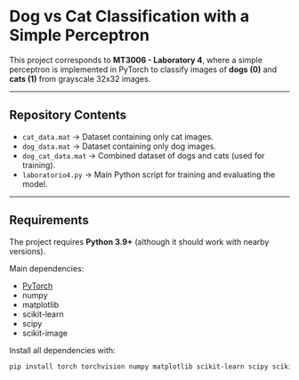 # Dog vs Cat Classification with a Simple Perceptron

This project corresponds to **MT3006 - Laboratory 4**, where a simple perceptron is implemented in PyTorch to classify images of **dogs (0)** and **cats (1)** from grayscale 32x32 images.

---

## Repository Contents

- `cat_data.mat` → Dataset containing only cat images.  
- `dog_data.mat` → Dataset containing only dog images.  
- `dog_cat_data.mat` → Combined dataset of dogs and cats (used for training).  
- `laboratorio4.py` → Main Python script for training and evaluating the model.  

---

## Requirements

The project requires **Python 3.9+** (although it should work with nearby versions).  

Main dependencies:

- [PyTorch](https://pytorch.org/)  
- numpy  
- matplotlib  
- scikit-learn  
- scipy  
- scikit-image  

Install all dependencies with:

```bash
pip install torch torchvision numpy matplotlib scikit-learn scipy scikit-image
